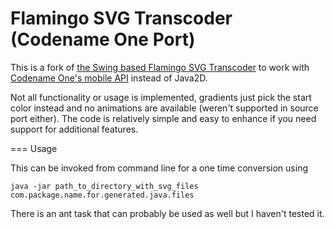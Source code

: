 Flamingo SVG Transcoder (Codename One Port)
===========================================

This is a fork of [the Swing based Flamingo SVG Transcoder](https://github.com/ebourg/flamingo-svg-transcoder) to work with [Codename One's mobile API](https://www.codenameone.com/) instead of Java2D.

Not all functionality or usage is implemented, gradients just pick the start color instead and no animations are available (weren't supported in source port either). The code is relatively simple and easy to enhance if you need support for additional features.

=== Usage

This can be invoked from command line for a one time conversion using 

````
java -jar path_to_directory_with_svg_files com.package.name.for.generated.java.files
````

There is an ant task that can probably be used as well but I haven't tested it.
